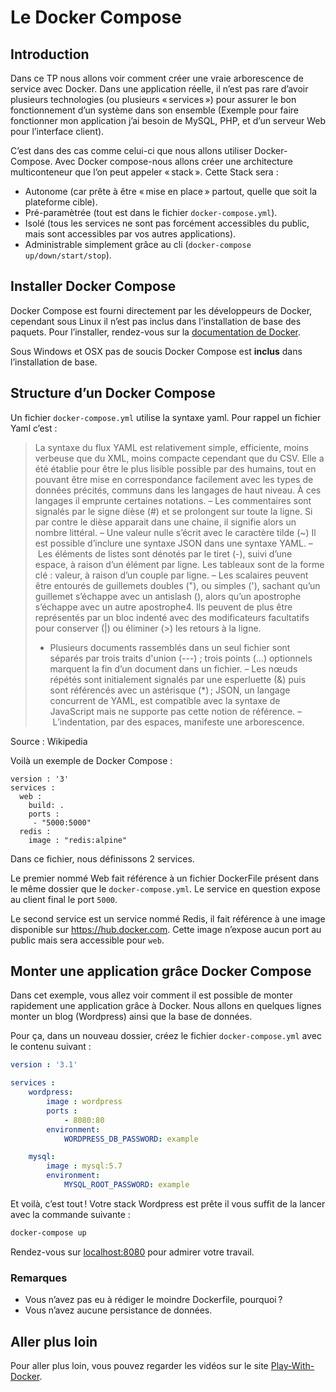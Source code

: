 # Le Docker Compose

## Introduction

Dans ce TP nous allons voir comment créer une vraie arborescence de service avec Docker. Dans une application réelle, il n’est pas rare d’avoir plusieurs technologies (ou plusieurs « services ») pour assurer le bon fonctionnement d’un système dans son ensemble (Exemple pour faire fonctionner mon application j’ai besoin de MySQL, PHP, et d’un serveur Web pour l’interface client).

C’est dans des cas comme celui-ci que nous allons utiliser Docker-Compose. Avec Docker compose-nous allons créer une architecture multiconteneur que l’on peut appeler « stack ». Cette Stack sera :

- Autonome (car prête à être « mise en place » partout, quelle que soit la plateforme cible).
- Pré-paramètrée (tout est dans le fichier ```docker-compose.yml```).
- Isolé (tous les services ne sont pas forcément accessibles du public, mais sont accessibles par vos autres applications).
- Administrable simplement grâce au cli (```docker-compose up/down/start/stop```).

## Installer Docker Compose

Docker Compose est fourni directement par les développeurs de Docker, cependant sous Linux il n’est pas inclus dans l’installation de base des paquets. Pour l’installer, rendez-vous sur la [documentation de Docker](https://docs.docker.com/compose/install/#install-compose).

Sous Windows et OSX pas de soucis Docker Compose est **inclus** dans l’installation de base.

## Structure d’un Docker Compose

Un fichier ```docker-compose.yml``` utilise la syntaxe yaml. Pour rappel un fichier Yaml c’est :

> La syntaxe du flux YAML est relativement simple, efficiente, moins verbeuse que du XML, moins compacte cependant que du CSV. Elle a été établie pour être le plus lisible possible par des humains, tout en pouvant être mise en correspondance facilement avec les types de données précités, communs dans les langages de haut niveau. À ces langages il emprunte certaines notations.
> – Les commentaires sont signalés par le signe dièse (#) et se prolongent sur toute la ligne. Si par contre le dièse apparait dans une chaine, il signifie alors un nombre littéral.
> – Une valeur nulle s’écrit avec le caractère tilde (~)
Il est possible d’inclure une syntaxe JSON dans une syntaxe YAML.
> – Les éléments de listes sont dénotés par le tiret (-), suivi d’une espace, à raison d’un élément par ligne.
Les tableaux sont de la forme clé : valeur, à raison d’un couple par ligne.
> – Les scalaires peuvent être entourés de guillemets doubles ("), ou simples ('), sachant qu’un guillemet s’échappe avec un antislash (\), alors qu’un apostrophe s’échappe avec un autre apostrophe4. Ils peuvent de plus être représentés par un bloc indenté avec des modificateurs facultatifs pour conserver (|) ou éliminer (>) les retours à la ligne.
> - Plusieurs documents rassemblés dans un seul fichier sont séparés par trois traits d'union (---) ; trois points (…) optionnels marquent la fin d’un document dans un fichier.
> – Les nœuds répétés sont initialement signalés par une esperluette (&) puis sont référencés avec un astérisque (*) ; JSON, un langage concurrent de YAML, est compatible avec la syntaxe de JavaScript mais ne supporte pas cette notion de référence.
> – L’indentation, par des espaces, manifeste une arborescence.

Source : Wikipedia

Voilà un exemple de Docker Compose :

```
version : '3'
services :
  web :
    build: .
    ports :
     - "5000:5000"
  redis :
    image : "redis:alpine"
```

Dans ce fichier, nous définissons 2 services.

Le premier nommé Web fait référence à un fichier DockerFile présent dans le même dossier que le ```docker-compose.yml```. Le service en question expose au client final le port ```5000```.

Le second service est un service nommé Redis, il fait référence à une image disponible sur https://hub.docker.com. Cette image n’expose aucun port au public mais sera accessible pour ```web```.

## Monter une application grâce Docker Compose

Dans cet exemple, vous allez voir comment il est possible de monter rapidement une application grâce à Docker. Nous allons en quelques lignes monter un blog (Wordpress) ainsi que la base de données.

Pour ça, dans un nouveau dossier, créez le fichier ```docker-compose.yml``` avec le contenu suivant :

```yaml
version : '3.1'

services :
    wordpress:
        image : wordpress
        ports :
            - 8080:80
        environment:
            WORDPRESS_DB_PASSWORD: example

    mysql:
        image : mysql:5.7
        environment:
            MYSQL_ROOT_PASSWORD: example
```

Et voilà, c’est tout ! Votre stack Wordpress est prête il vous suffit de la lancer avec la commande suivante :

```bash
docker-compose up
```

Rendez-vous sur [localhost:8080](http://localhost:8080) pour admirer votre travail.

### Remarques

- Vous n’avez pas eu à rédiger le moindre Dockerfile, pourquoi ?
- Vous n’avez aucune persistance de données.

## Aller plus loin

Pour aller plus loin, vous pouvez regarder les vidéos sur le site [Play-With-Docker](http://training.play-with-docker.com/dev-landing/).
